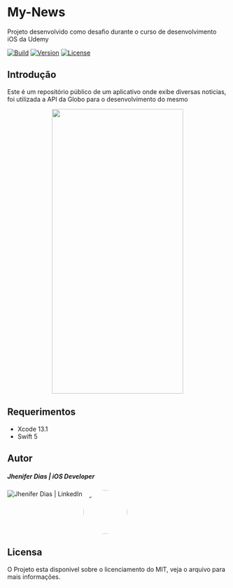 # My-News

Projeto desenvolvido como desafio durante o curso de desenvolvimento iOS da Udemy


[![Build](https://github.com/vafreitas/ios-mod-extract/actions/workflows/swift.yml/badge.svg)](https://github.com/vafreitas/ios-mod-extract/actions/workflows/swift.yml)
[![Version](https://img.shields.io/badge/pod-v1.0.0-blue)](https://github.com/vafreitas/ios-mod-extract)
[![License](https://img.shields.io/badge/license-MIT-blueviolet)](https://github.com/vafreitas/ios-mod-extract)

## Introdução

Este é um repositório público de um aplicativo onde exibe diversas noticias, foi utilizada a API da Globo para o desenvolvimento do mesmo 


<p align="center">
<img src= ![myNews](https://user-images.githubusercontent.com/109098776/200301135-471cb741-c399-4019-84fb-5d4004fd7139.png" width="300" height="649" />
</p>

## Requerimentos

- Xcode 13.1
- Swift 5

## Autor

<h5>Jhenifer Dias | iOS Developer</h5>
<img src="https://avatars.githubusercontent.com/u/109098776?s=400&u=bd08a848af49921cf44b4a20d662867b8932cd3e&v=4" style="border: none; border-radius:50%" width="100" height="100">
<a href="https://www.linkedin.com/in/jhenifer-dias-91205b16b/"><img align="left" alt="Jhenifer Dias | LinkedIn" src="https://img.shields.io/badge/LinkedIn-0077B5?style=for-the-badge&logo=linkedin&logoColor=white" /></a>
<br>

## Licensa

O Projeto esta disponivel sobre o licenciamento do MIT, veja o arquivo para mais informações.

